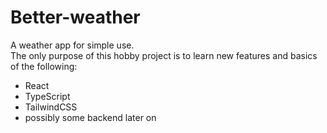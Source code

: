 # Better-weather

A weather app for simple use.
<br>
The only purpose of this hobby project is to learn new features and basics of the following:

<ul>
    <li>React</li>
    <li>TypeScript</li>
    <li>TailwindCSS</li>
    <li>possibly some backend later on</li>
<ul>
